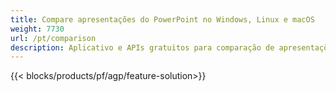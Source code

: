 ```yaml
---
title: Compare apresentações do PowerPoint no Windows, Linux e macOS
weight: 7730
url: /pt/comparison
description: Aplicativo e APIs gratuitos para comparação de apresentações do PowerPoint para PPT, PPS, PPTX, POTX, PPSX, PPTM e ODP
---
```


{{< blocks/products/pf/agp/feature-solution>}} 

